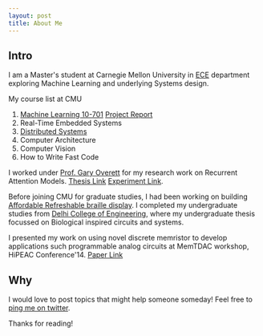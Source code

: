 ```yaml
---
layout: post
title: About Me
---
```

## Intro
I am a Master's student at Carnegie Mellon University in [ECE](https://www.ece.cmu.edu) department exploring Machine Learning and underlying Systems design.  

My course list at CMU 

1. [Machine Learning 10-701](http://www.cs.cmu.edu/~mgormley/courses/10701-f16/) [Project Report](ML701_final_report.pdf)
2. Real-Time Embedded Systems
3. [Distributed Systems](http://www.cs.cmu.edu/~srini/15-440/syllabus.html)
4. Computer Architecture
5. Computer Vision
6. How to Write Fast Code


I worked under [Prof. Gary Overett](http://gary.overett.org) for my research work on Recurrent Attention Models. [Thesis Link](thesis.pdf) [Experiment Link](smnist.gif).

Before joining CMU for graduate studies, I had been working on building [Affordable Refreshable braille display](http://assistech.iitd.ernet.in/index.php). I completed my undergraduate studies from [Delhi College of Engineering](http://dtu.ac.in), where my undergraduate thesis focussed on Biological inspired circuits and systems.

I presented my work on using novel discrete memristor to develop applications such programmable analog circuits at MemTDAC workshop, HiPEAC Conference'14. [Paper Link](paper1.pdf)


## Why
I would love to post topics that might help someone someday!
Feel free to [ping me on twitter](https://twitter.com/parth_29).

Thanks for reading!
